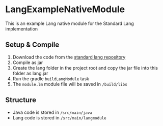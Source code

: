 # LangExampleNativeModule
This is an example Lang native module for the Standard Lang implementation

## Setup & Compile
1. Download the code from the [standard lang repository](https://github.com/JDDev0/lang)
2. Compile as jar
3. Create the lang folder in the project root and copy the jar file into this folder as lang.jar
4. Run the gradle <code>buildLangModule</code> task
5. The <code>module.lm</code> module file will be saved in <code>/build/libs</code>

## Structure
- Java code is stored in <code>/src/main/java</code>
- Lang code is stored in <code>/src/main/langmodule</code>